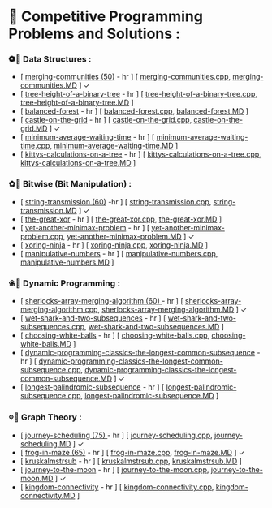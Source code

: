 # 🌸 Competitive Programming Problems and Solutions :
  
### ❁🦩 Data Structures :
+ [ [merging-communities (50)](https://www.hackerrank.com/challenges/merging-communities/problem) - hr ] [ [merging-communities.cpp](./cp_code/merging-communities.cpp), [merging-communities.MD](./cp_code/merging-communities.MD) ] ✓
+ [ [tree-height-of-a-binary-tree](https://www.hackerrank.com/challenges/tree-height-of-a-binary-tree/problem) - hr ] [ [tree-height-of-a-binary-tree.cpp](./cp_code/tree-height-of-a-binary-tree.cpp), [tree-height-of-a-binary-tree.MD](./cp_code/tree-height-of-a-binary-tree.MD) ] 
+ [ [balanced-forest](https://www.hackerrank.com/challenges/balanced-forest/problem) - hr ] [ [balanced-forest.cpp](./cp_code/balanced-forest.cpp), [balanced-forest.MD](./cp_code/balanced-forest.MD) ] 
+ [ [castle-on-the-grid](https://www.hackerrank.com/challenges/castle-on-the-grid/problem) - hr ] [ [castle-on-the-grid.cpp](./cp_code/castle-on-the-grid.cpp), [castle-on-the-grid.MD](./cp_code/castle-on-the-grid.MD) ] ✓
+ [ [minimum-average-waiting-time](https://www.hackerrank.com/challenges/minimum-average-waiting-time/problem) - hr ] [ [minimum-average-waiting-time.cpp](./cp_code/minimum-average-waiting-time.cpp), [minimum-average-waiting-time.MD](./cp_code/minimum-average-waiting-time.MD) ] 
+ [ [kittys-calculations-on-a-tree](https://www.hackerrank.com/challenges/kittys-calculations-on-a-tree/problem) - hr ] [ [kittys-calculations-on-a-tree.cpp](./cp_code/kittys-calculations-on-a-tree.cpp), [kittys-calculations-on-a-tree.MD](./cp_code/kittys-calculations-on-a-tree.MD) ]

### ✿🦩 Bitwise (Bit Manipulation) :
+ [ [string-transmission (60)](https://www.hackerrank.com/challenges/string-transmission/problem) -hr ] [ [string-transmission.cpp](./cp_code/string-transmission.cpp), [string-transmission.MD](./cp_code/string-transmission.MD) ] ✓
+ [ [the-great-xor](https://www.hackerrank.com/challenges/the-great-xor/problem) - hr ] [ [the-great-xor.cpp](./cp_code/the-great-xor.cpp), [the-great-xor.MD](./cp_code/the-great-xor.MD) ] 
+ [ [yet-another-minimax-problem](https://www.hackerrank.com/challenges/yet-another-minimax-problem/problem) - hr ] [ [yet-another-minimax-problem.cpp](./cp_code/yet-another-minimax-problem.cpp), [yet-another-minimax-problem.MD](./cp_code/yet-another-minimax-problem.MD) ] ✓
+ [ [xoring-ninja](https://www.hackerrank.com/challenges/xoring-ninja/problem) - hr ] [ [xoring-ninja.cpp](./cp_code/xoring-ninja.cpp), [xoring-ninja.MD](./cp_code/xoring-ninja.MD) ] 
+ [ [manipulative-numbers](https://www.hackerrank.com/challenges/manipulative-numbers/problem) - hr ] [ [manipulative-numbers.cpp](./cp_code/manipulative-numbers.cpp), [manipulative-numbers.MD](./cp_code/manipulative-numbers.MD) ] 

### ❀🦩 Dynamic Programming :
+ [ [sherlocks-array-merging-algorithm (60) ](https://www.hackerrank.com/challenges/sherlocks-array-merging-algorithm/problem) - hr ] [ [sherlocks-array-merging-algorithm.cpp](./cp_code/sherlocks-array-merging-algorithm.cpp), [sherlocks-array-merging-algorithm.MD](./cp_code/sherlocks-array-merging-algorithm.MD) ] ✓
+ [ [wet-shark-and-two-subsequences](https://www.hackerrank.com/challenges/wet-shark-and-two-subsequences/problem) - hr ] [ [wet-shark-and-two-subsequences.cpp](./cp_code/wet-shark-and-two-subsequences.cpp), [wet-shark-and-two-subsequences.MD](./cp_code/wet-shark-and-two-subsequences.MD) ] 
+ [ [choosing-white-balls](https://www.hackerrank.com/challenges/choosing-white-balls/problem) - hr ] [ [choosing-white-balls.cpp](./cp_code/choosing-white-balls.cpp), [choosing-white-balls.MD](./cp_code/choosing-white-balls.MD) ] 
+ [ [dynamic-programming-classics-the-longest-common-subsequence](https://www.hackerrank.com/challenges/dynamic-programming-classics-the-longest-common-subsequence/problem) - hr ] [ [dynamic-programming-classics-the-longest-common-subsequence.cpp](./cp_code/dynamic-programming-classics-the-longest-common-subsequence.cpp), [dynamic-programming-classics-the-longest-common-subsequence.MD](./cp_code/dynamic-programming-classics-the-longest-common-subsequence.MD) ] ✓
+ [ [longest-palindromic-subsequence](https://www.hackerrank.com/challenges/longest-palindromic-subsequence/problem) - hr ] [ [longest-palindromic-subsequence.cpp](./cp_code/longest-palindromic-subsequence.cpp), [longest-palindromic-subsequence.MD](./cp_code/longest-palindromic-subsequence.MD) ] 

### 𖡼🦩 Graph Theory :
+ [ [journey-scheduling (75) ](https://www.hackerrank.com/challenges/journey-scheduling/problem) - hr ] [ [journey-scheduling.cpp](./cp_code/journey-scheduling.cpp), [journey-scheduling.MD](./cp_code/journey-scheduling.MD) ] ✓
+ [ [frog-in-maze (65)](https://www.hackerrank.com/challenges/frog-in-maze/problem) - hr ] [ [frog-in-maze.cpp](./cp_code/frog-in-maze.cpp), [frog-in-maze.MD](./cp_code/frog-in-maze.MD) ] ✓
+ [ [kruskalmstrsub](https://www.hackerrank.com/challenges/kruskalmstrsub/problem) - hr ] [ [kruskalmstrsub.cpp](./cp_code/kruskalmstrsub.cpp), [kruskalmstrsub.MD](./cp_code/kruskalmstrsub.MD) ]
+ [ [journey-to-the-moon](https://www.hackerrank.com/challenges/journey-to-the-moon/problem) - hr ] [ [journey-to-the-moon.cpp](./cp_code/journey-to-the-moon.cpp), [journey-to-the-moon.MD](./cp_code/journey-to-the-moon.MD) ] ✓
+ [ [kingdom-connectivity](https://www.hackerrank.com/challenges/kingdom-connectivity/problem) - hr ] [ [kingdom-connectivity.cpp](./cp_code/kingdom-connectivity.cpp), [kingdom-connectivity.MD](./cp_code/kingdom-connectivity.MD) ]
